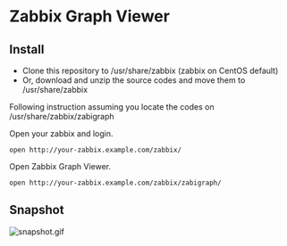 # Zabbix Graph Viewer

## Install

* Clone this repository to /usr/share/zabbix (zabbix on CentOS default)
* Or, download and unzip the source codes and move them to /usr/share/zabbix

Following instruction assuming you locate the codes on /usr/share/zabbix/zabigraph

Open your zabbix and login.

```
open http://your-zabbix.example.com/zabbix/
```

Open Zabbix Graph Viewer.

```
open http://your-zabbix.example.com/zabbix/zabigraph/
```

## Snapshot

![snapshot.gif](snapshot.gif)


